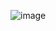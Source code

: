 ![image](https://user-images.githubusercontent.com/22276823/125474523-d02bebe3-bdde-426b-a525-e48313921a6e.png)
